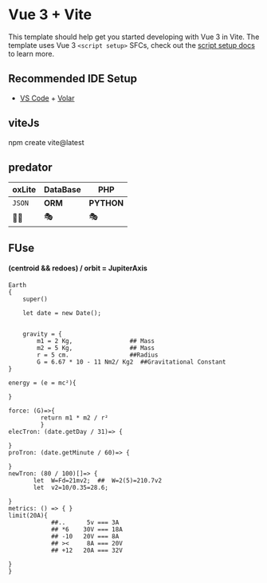 # Vue 3 + Vite

This template should help get you started developing with Vue 3 in Vite. The template uses Vue 3 `<script setup>` SFCs, check out the [script setup docs](https://v3.vuejs.org/api/sfc-script-setup.html#sfc-script-setup) to learn more.

## Recommended IDE Setup

- [VS Code](https://code.visualstudio.com/) + [Volar](https://marketplace.visualstudio.com/items?itemName=Vue.volar)


## viteJs

npm create vite@latest


## predator

oxLite | DataBase | PHP
--- | --- | ---
``JSON`` | **ORM** | **PYTHON**
🧑‍🦯 | 🎭 | 🎭

## FUse


####  (centroid && redoes) / orbit  = JupiterAxis


  
```    
Earth 
{
    super()

    let date = new Date();
    

    gravity = {
        m1 = 2 Kg,                ## Mass
        m2 = 5 Kg,                ## Mass
        r = 5 cm.                 ##Radius
        G = 6.67 * 10 - 11 Nm2/ Kg2  ##Gravitational Constant
}

energy = (e = mc²){

}

force: (G)=>{
         return m1 * m2 / r²
         }
elecTron: (date.getDay / 31)=> {

}
proTron: (date.getMinute / 60)=> {

}
newTron: (80 / 100)[]=> {
       let  W=Fd=21​mv2;  ##  W=2(5)=21​0.7v2
       let  v2=10/0.35=28.6;
       
}
metrics: () => { }
limit(20A){
            ##..      5v === 3A
            ## *6    30V === 18A
            ## -10   20V === 8A
            ## ><     8A === 20V
            ## +12   20A === 32V

}
}
```
    


